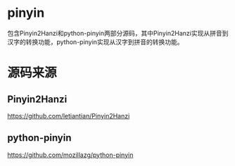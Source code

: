 # pinyin

包含Pinyin2Hanzi和python-pinyin两部分源码，其中Pinyin2Hanzi实现从拼音到汉字的转换功能，python-pinyin实现从汉字到拼音的转换功能。

# 源码来源
## Pinyin2Hanzi
https://github.com/letiantian/Pinyin2Hanzi
## python-pinyin
https://github.com/mozillazg/python-pinyin
